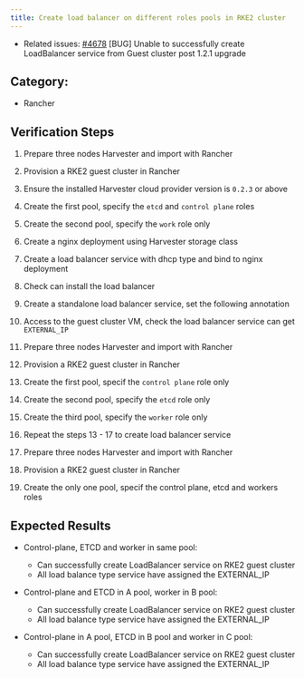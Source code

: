 ```yaml
---
title: Create load balancer on different roles pools in RKE2 cluster
---
```


* Related issues: [#4678](https://github.com/harvester/harvester/issues/4678) [BUG] Unable to successfully create LoadBalancer service from Guest cluster post 1.2.1 upgrade



## Category: 
* Rancher 

## Verification Steps
1. Prepare three nodes Harvester and import with Rancher
1. Provision a RKE2 guest cluster in Rancher
1. Ensure the installed Harvester cloud provider version is `0.2.3` or above
1. Create the first pool, specify the `etcd` and `control plane` roles
1. Create the second pool, specify the `work` role only
1. Create a nginx deployment using Harvester storage class
1. Create a load balancer service with dhcp type and bind to nginx deployment
1. Check can install the load balancer
1. Create a standalone load balancer service, set the following annotation
1. Access to the guest cluster VM, check the load balancer service can get `EXTERNAL_IP`

1. Prepare three nodes Harvester and import with Rancher
1. Provision a RKE2 guest cluster in Rancher
1. Create the first pool, specif the `control plane` role only
1. Create the second pool, specify the `etcd` role only
1. Create the third pool, specify the `worker` role only
1. Repeat the steps 13 - 17 to create load balancer service

1. Prepare three nodes Harvester and import with Rancher
1. Provision a RKE2 guest cluster in Rancher
1. Create the only one pool, specif the control plane, etcd and workers roles


## Expected Results
*  Control-plane, ETCD and worker in same pool: 
    - Can successfully create LoadBalancer service on RKE2 guest cluster
    - All load balance type service have assigned the EXTERNAL_IP


*  Control-plane and ETCD in A pool, worker in B pool:
    - Can successfully create LoadBalancer service on RKE2 guest cluster
    - All load balance type service have assigned the EXTERNAL_IP

*  Control-plane in A pool, ETCD in B pool and worker in C pool:
    - Can successfully create LoadBalancer service on RKE2 guest cluster
    - All load balance type service have assigned the EXTERNAL_IP
